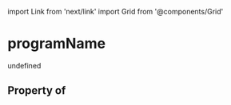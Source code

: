 import Link from 'next/link'
import Grid from '@components/Grid'

# programName

undefined

## Property of



